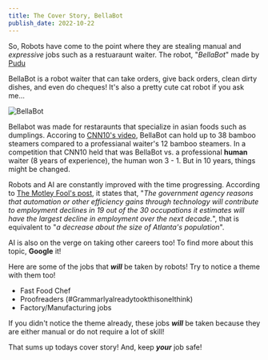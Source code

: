 ```yaml
---
title: The Cover Story, BellaBot
publish_date: 2022-10-22
---
```


So, Robots have come to the point where they are stealing manual and *expressive* jobs such as a restuaraunt waiter. The robot, "*BellaBot*" made by [Pudu](https://www.pudurobotics.com/product/detail/bellabot)

BellaBot is a robot waiter that can take orders, give back orders, clean dirty dishes, and even do cheques! It's also a pretty cute cat robot if you ask me...

![BellaBot](https://will-robots-steal-our-jobs.swaritchoudhari.repl.co/download.jpg)

Bellabot was made for restaraunts that specialize in asian foods such as dumplings. Accoring to [CNN10's video](https://www.cnn.com/videos/cnn10/2022/10/19/ten-1020orig.cnn), BellaBot can hold up to 38 bamboo steamers compared to a professianal waiter's 12 bamboo steamers. In a competition that CNN10 held that was BellaBot vs. a professional **human** waiter (8 years of experience), the human won 3 - 1. But in 10 years, things might be changed.

Robots and AI are constantly improved with the time progressing. According to [The Motley Fool's post](https://www.fool.com/research/which-jobs-automated-10-years/), it states that, "*The government agency reasons that automation or other efficiency gains through technology will contribute to employment declines in 19 out of the 30 occupations it estimates will have the largest decline in employment over the next decade.*", that is equivalent to "*a decrease about the size of Atlanta's population*".

AI is also on the verge on taking other careers too! To find more about this topic, **Google** it!

Here are some of the jobs that ***will*** be taken by robots! Try to notice a theme with them too!
- Fast Food Chef
- Proofreaders (#GrammarlyalreadytookthisoneIthink)
- Factory/Manufacturing jobs

If you didn't notice the theme already, these jobs ***will*** be taken because they are either manual or do not require a lot of skill!

That sums up todays cover story! And, keep ***your*** job safe!